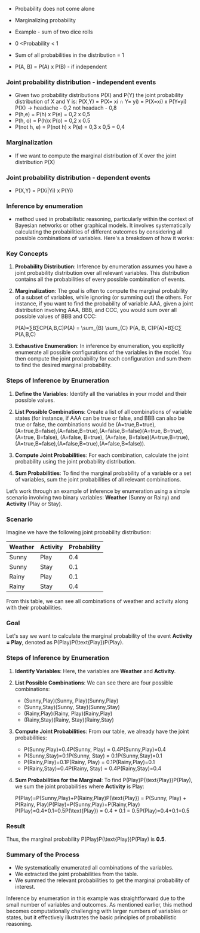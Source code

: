 -  Probability does not come alone
- Marginalizing probability
	
- Example - sum of two dice rolls 


- 0 <Probability < 1
- Sum of all probabilities in the distribution = 1

- P(A, B) = P(A) x P(B) - if independent
### Joint probability distribution - independent events
- Given two probability distributions P(X) and P(Y) the joint probability distribution of X and Y is: P(X,Y) = P(X= xi ∩ Y= yi) = P(X=xi) x P(Y=yi) 
	P(X) -> headache - 0,2
		 not headach - 0,8
- P(h,e) = P(h) x P(e) = 0,2 x 0,5
- P(h, o) = P(h)x P(o) = 0,2 x 0.5
- P(not h, e) = P(not h) x P(e) = 0,3 x 0,5 = 0,4

### Marginalization 
- If we want to compute the marginal distribution of X over the joint distribution P(X)

### Joint probability distribution - dependent events
- P(X,Y) = P(Xi|Yi) x P(Yi)

### Inference by enumeration 
- method used in probabilistic reasoning, particularly within the context of Bayesian networks or other graphical models. It involves systematically calculating the probabilities of different outcomes by considering all possible combinations of variables. Here's a breakdown of how it works:

### Key Concepts

1. **Probability Distribution**: Inference by enumeration assumes you have a joint probability distribution over all relevant variables. This distribution contains all the probabilities of every possible combination of events.
    
2. **Marginalization**: The goal is often to compute the marginal probability of a subset of variables, while ignoring (or summing out) the others. For instance, if you want to find the probability of variable AAA, given a joint distribution involving AAA, BBB, and CCC, you would sum over all possible values of BBB and CCC:
    
    P(A)=∑B∑CP(A,B,C)P(A) = \sum_{B} \sum_{C} P(A, B, C)P(A)=B∑​C∑​P(A,B,C)
3. **Exhaustive Enumeration**: In inference by enumeration, you explicitly enumerate all possible configurations of the variables in the model. You then compute the joint probability for each configuration and sum them to find the desired marginal probability.
    

### Steps of Inference by Enumeration

1. **Define the Variables**: Identify all the variables in your model and their possible values.
    
2. **List Possible Combinations**: Create a list of all combinations of variable states (for instance, if AAA can be true or false, and BBB can also be true or false, the combinations would be (A=true,B=true),(A=true,B=false),(A=false,B=true),(A=false,B=false)(A=true, B=true), (A=true, B=false), (A=false, B=true), (A=false, B=false)(A=true,B=true),(A=true,B=false),(A=false,B=true),(A=false,B=false)).
    
3. **Compute Joint Probabilities**: For each combination, calculate the joint probability using the joint probability distribution.
    
4. **Sum Probabilities**: To find the marginal probability of a variable or a set of variables, sum the joint probabilities of all relevant combinations.

Let’s work through an example of inference by enumeration using a simple scenario involving two binary variables: **Weather** (Sunny or Rainy) and **Activity** (Play or Stay).

### Scenario

Imagine we have the following joint probability distribution:

|Weather|Activity|Probability|
|---|---|---|
|Sunny|Play|0.4|
|Sunny|Stay|0.1|
|Rainy|Play|0.1|
|Rainy|Stay|0.4|

From this table, we can see all combinations of weather and activity along with their probabilities.

### Goal

Let's say we want to calculate the marginal probability of the event **Activity = Play**, denoted as P(Play)P(\text{Play})P(Play).

### Steps of Inference by Enumeration

1. **Identify Variables**: Here, the variables are **Weather** and **Activity**.
    
2. **List Possible Combinations**: We can see there are four possible combinations:
    
    - (Sunny,Play)(Sunny, Play)(Sunny,Play)
    - (Sunny,Stay)(Sunny, Stay)(Sunny,Stay)
    - (Rainy,Play)(Rainy, Play)(Rainy,Play)
    - (Rainy,Stay)(Rainy, Stay)(Rainy,Stay)
3. **Compute Joint Probabilities**: From our table, we already have the joint probabilities:
    
    - P(Sunny,Play)=0.4P(Sunny, Play) = 0.4P(Sunny,Play)=0.4
    - P(Sunny,Stay)=0.1P(Sunny, Stay) = 0.1P(Sunny,Stay)=0.1
    - P(Rainy,Play)=0.1P(Rainy, Play) = 0.1P(Rainy,Play)=0.1
    - P(Rainy,Stay)=0.4P(Rainy, Stay) = 0.4P(Rainy,Stay)=0.4
4. **Sum Probabilities for the Marginal**: To find P(Play)P(\text{Play})P(Play), we sum the joint probabilities where **Activity** is Play:
    
    P(Play)=P(Sunny,Play)+P(Rainy,Play)P(\text{Play}) = P(Sunny, Play) + P(Rainy, Play)P(Play)=P(Sunny,Play)+P(Rainy,Play) P(Play)=0.4+0.1=0.5P(\text{Play}) = 0.4 + 0.1 = 0.5P(Play)=0.4+0.1=0.5

### Result

Thus, the marginal probability P(Play)P(\text{Play})P(Play) is **0.5**.

### Summary of the Process

- We systematically enumerated all combinations of the variables.
- We extracted the joint probabilities from the table.
- We summed the relevant probabilities to get the marginal probability of interest.

Inference by enumeration in this example was straightforward due to the small number of variables and outcomes. As mentioned earlier, this method becomes computationally challenging with larger numbers of variables or states, but it effectively illustrates the basic principles of probabilistic reasoning.